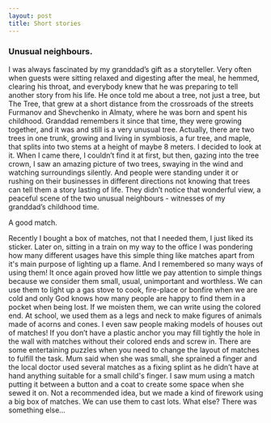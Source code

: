 ```yaml
---
layout: post
title: Short stories
---
```


### Unusual neighbours.

I was always fascinated by my granddad’s gift as a storyteller. Very often when guests were sitting relaxed and digesting after the meal, he hemmed, clearing his throat, and everybody knew that he was preparing to tell another story from his life.
He once told me about a tree, not just a tree, but The Tree, that grew at a short distance from the crossroads of the streets Furmanov and Shevchenko in Almaty, where he was born and spent his childhood. Granddad remembers it since that time, they were growing together, and it was and still is a very unusual tree. Actually, there are two trees in one trunk, growing and living in symbiosis, a fur tree, and maple, that splits into two stems at a height of maybe 8 meters.
I decided to look at it. When I came there, I couldn’t find it at first, but then, gazing into the tree crown, I saw an amazing picture of two trees, swaying in the wind and watching surroundings silently.
And people were standing under it or rushing on their businesses in different directions not knowing that trees can tell them a story lasting of life. They didn’t notice that wonderful view, a peaceful scene of the two unusual neighbours - witnesses of my granddad’s childhood time.

A good match.

Recently I bought a box of matches, not that I needed them, I just liked its sticker.
Later on, sitting in a train on my way to the office I was pondering how many different usages have this simple thing like matches apart from it's main purpose of lighting up a flame. And I remembered so many ways of using them! It once again proved how little we pay attention to simple things because we consider them small, usual, unimportant and worthless.
We can use them to light up a gas stove to cook, fire-place or bonfire when we are cold and only God knows how many people are happy to find them in a pocket when being lost. If we moisten them, we can write using the colored end. At school, we used them as a legs and neck to make figures of animals made of acorns and cones. I even saw people making models of houses out of matches! If you don’t have a plastic anchor you may fill tightly the hole in the wall with matches without their colored ends and screw in. There are some entertaining puzzles when you need to change the layout of matches to fulfill the task. Mum said when she was small, she sprained a finger and the local doctor used several matches as a fixing splint as he didn’t have at hand anything suitable for a small child's finger. I saw mum using a match putting it between a button and a coat to create some space when she sewed it on. Not a recommended idea, but we made a kind of firework using a big box of matches. We can use them to cast lots.
What else? There was something else…
